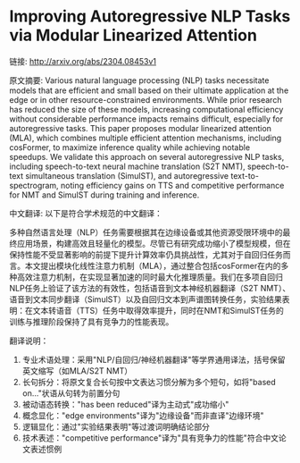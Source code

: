 # Improving Autoregressive NLP Tasks via Modular Linearized Attention

链接: http://arxiv.org/abs/2304.08453v1

原文摘要:
Various natural language processing (NLP) tasks necessitate models that are
efficient and small based on their ultimate application at the edge or in other
resource-constrained environments. While prior research has reduced the size of
these models, increasing computational efficiency without considerable
performance impacts remains difficult, especially for autoregressive tasks.
This paper proposes modular linearized attention (MLA), which combines multiple
efficient attention mechanisms, including cosFormer, to maximize inference
quality while achieving notable speedups. We validate this approach on several
autoregressive NLP tasks, including speech-to-text neural machine translation
(S2T NMT), speech-to-text simultaneous translation (SimulST), and
autoregressive text-to-spectrogram, noting efficiency gains on TTS and
competitive performance for NMT and SimulST during training and inference.

中文翻译:
以下是符合学术规范的中文翻译：

多种自然语言处理（NLP）任务需要根据其在边缘设备或其他资源受限环境中的最终应用场景，构建高效且轻量化的模型。尽管已有研究成功缩小了模型规模，但在保持性能不受显著影响的前提下提升计算效率仍具挑战性，尤其对于自回归任务而言。本文提出模块化线性注意力机制（MLA），通过整合包括cosFormer在内的多种高效注意力机制，在实现显著加速的同时最大化推理质量。我们在多项自回归NLP任务上验证了该方法的有效性，包括语音到文本神经机器翻译（S2T NMT）、语音到文本同步翻译（SimulST）以及自回归文本到声谱图转换任务，实验结果表明：在文本转语音（TTS）任务中取得效率提升，同时在NMT和SimulST任务的训练与推理阶段保持了具有竞争力的性能表现。

翻译说明：
1. 专业术语处理：采用"NLP/自回归/神经机器翻译"等学界通用译法，括号保留英文缩写（如MLA/S2T NMT）
2. 长句拆分：将原文复合长句按中文表达习惯分解为多个短句，如将"based on..."状语从句转为前置分句
3. 被动语态转换："has been reduced"译为主动式"成功缩小"
4. 概念显化："edge environments"译为"边缘设备"而非直译"边缘环境"
5. 逻辑显化：通过"实验结果表明"等过渡词明确结论部分
6. 技术表述："competitive performance"译为"具有竞争力的性能"符合中文论文表述惯例
